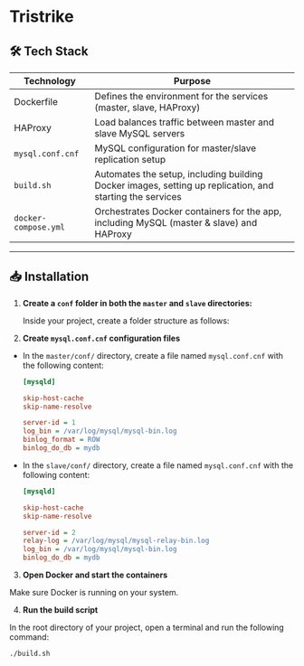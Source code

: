 # Tristrike
## 🛠️ Tech Stack

| Technology        | Purpose                                           |
|-------------------|---------------------------------------------------|
| Dockerfile        | Defines the environment for the services (master, slave, HAProxy) |
| HAProxy           | Load balances traffic between master and slave MySQL servers |
| `mysql.conf.cnf`  | MySQL configuration for master/slave replication setup |
| `build.sh`        | Automates the setup, including building Docker images, setting up replication, and starting the services |
| `docker-compose.yml` | Orchestrates Docker containers for the app, including MySQL (master & slave) and HAProxy |

---

## 📥 Installation

1. **Create a `conf` folder in both the `master` and `slave` directories:**

   Inside your project, create a folder structure as follows:

2. **Create `mysql.conf.cnf` configuration files**

- In the `master/conf/` directory, create a file named `mysql.conf.cnf` with the following content:

  ```ini
  [mysqld]

  skip-host-cache
  skip-name-resolve

  server-id = 1
  log_bin = /var/log/mysql/mysql-bin.log
  binlog_format = ROW
  binlog_do_db = mydb
  ```

- In the `slave/conf/` directory, create a file named `mysql.conf.cnf` with the following content:

  ```ini
  [mysqld]

  skip-host-cache
  skip-name-resolve

  server-id = 2
  relay-log = /var/log/mysql/mysql-relay-bin.log
  log_bin = /var/log/mysql/mysql-bin.log
  binlog_do_db = mydb
  ```

3. **Open Docker and start the containers**

Make sure Docker is running on your system.

4. **Run the build script**

In the root directory of your project, open a terminal and run the following command:

```bash
./build.sh

